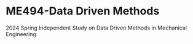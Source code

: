 # ME494-Data Driven Methods
 2024 Spring Independent Study on Data Driven Methods in Mechanical Engineering
